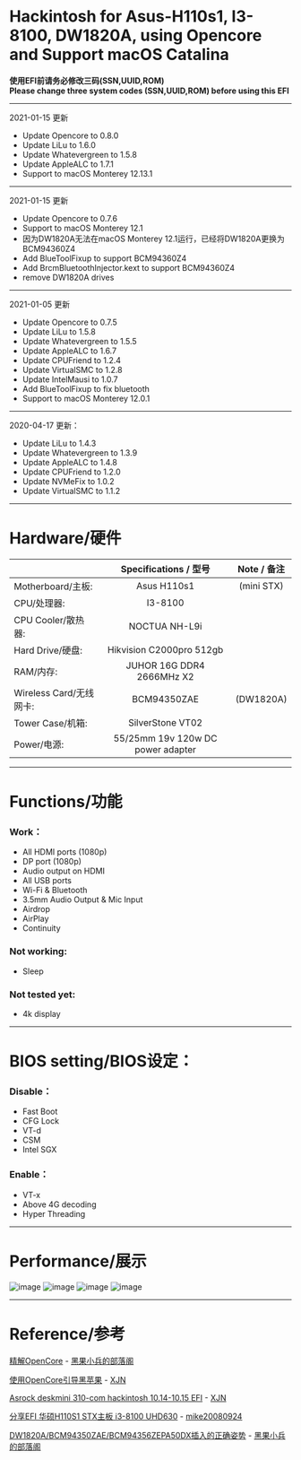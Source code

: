 # Hackintosh for Asus-H110s1, I3-8100, DW1820A, using Opencore and Support macOS Catalina

**使用EFI前请务必修改三码(SSN,UUID,ROM)**    
**Please change three system codes (SSN,UUID,ROM) before using this EFI**   

---

2021-01-15 更新

- Update Opencore to 0.8.0  
- Update LiLu to 1.6.0    
- Update Whatevergreen to 1.5.8     
- Update AppleALC to 1.7.1  
- Support to macOS Monterey 12.13.1

---

2021-01-15 更新

- Update Opencore to 0.7.6
- Support to macOS Monterey 12.1
- 因为DW1820A无法在macOS Monterey 12.1运行，已经将DW1820A更换为BCM94360Z4
- Add BlueToolFixup to support BCM94360Z4
- Add BrcmBluetoothInjector.kext to support BCM94360Z4
- remove DW1820A drives

---

2021-01-05 更新

- Update Opencore to 0.7.5
- Update LiLu to 1.5.8    
- Update Whatevergreen to 1.5.5     
- Update AppleALC to 1.6.7     
- Update CPUFriend to 1.2.4    
- Update VirtualSMC to 1.2.8
- Update IntelMausi to 1.0.7
- Add BlueToolFixup to fix bluetooth
- Support to macOS Monterey 12.0.1

---

2020-04-17 更新：

- Update LiLu to 1.4.3    
- Update Whatevergreen to 1.3.9     
- Update AppleALC to 1.4.8     
- Update CPUFriend to 1.2.0    
- Update NVMeFix to 1.0.2
- Update VirtualSMC to 1.1.2

---

# Hardware/硬件

|                     | Specifications / 型号               | Note / 备注  |
| ------------------- |:---------------------------------:|:----------:|
| Motherboard/主板:     | Asus H110s1                       | (mini STX) |
| CPU/处理器:            | I3-8100                           |            |
| CPU Cooler/散热器:     | NOCTUA NH-L9i                     |            |
| Hard Drive/硬盘:      | Hikvision C2000pro 512gb          |            |
| RAM/内存:             | JUHOR 16G DDR4 2666MHz X2         |            |
| Wireless Card/无线网卡: | BCM94350ZAE                       | (DW1820A)  |
| Tower Case/机箱:      | SilverStone VT02                  |            |
| Power/电源:           | 55/25mm 19v 120w DC power adapter |            |

---

# Functions/功能

### Work：

- All HDMI ports (1080p)  
- DP port (1080p)  
- Audio output on HDMI  
- All USB ports  
- Wi-Fi & Bluetooth  
- 3.5mm Audio Output & Mic Input
- Airdrop  
- AirPlay  
- Continuity  

### Not working:

- Sleep  

### Not tested yet:

- 4k display  

---

# BIOS setting/BIOS设定：

### Disable：

- Fast Boot  
- CFG Lock   
- VT-d  
- CSM  
- Intel SGX  

### Enable：

- VT-x  
- Above 4G decoding  
- Hyper Threading  

---

# Performance/展示

![image](https://github.com/Road00/Hackintosh_Asus-H110s1_QL2X_DW1820A_OC/blob/master/Figure/8CB768EC-7D4C-49EA-9FDE-12661C0B0B63_1_105_c.jpeg?raw=true)
![image](https://github.com/Road00/Hackintosh_Asus-H110s1_QL2X_DW1820A_OC/blob/master/Figure/%E6%88%AA%E5%B1%8F2020-02-18%E4%B8%8B%E5%8D%886.58.19.png?raw=true)
![image](https://github.com/Road00/Hackintosh_Asus-H110s1_QL2X_DW1820A_OC/blob/master/Figure/截屏2020-01-27下午4.58.51.png?raw=true)
![image](https://github.com/Road00/Hackintosh_Asus-H110s1_QL2X_DW1820A_OC/blob/master/Figure/截屏2020-01-27下午4.54.32.png?raw=true)

---

# Reference/参考

[精解OpenCore](https://blog.daliansky.net/OpenCore-BootLoader.html) - [黑果小兵的部落阁 ](https://blog.daliansky.net/)

[使用OpenCore引导黑苹果](https://blog.xjn819.com/?p=543) - [XJN](https://blog.xjn819.com/) 

[Asrock deskmini 310-com hackintosh 10.14-10.15 EFI](https://blog.xjn819.com/?p=7) - [XJN](https://blog.xjn819.com/)

[分享EFI 华硕H110S1 STX主板 i3-8100 UHD630](http://bbs.pcbeta.com/viewthread-1801615-1-1.html) - [mike20080924](http://i.pcbeta.com/space-uid-3336274.html)

[DW1820A/BCM94350ZAE/BCM94356ZEPA50DX插入的正确姿势](https://blog.daliansky.net/DW1820A_BCM94350ZAE-driver-inserts-the-correct-posture.html) - [黑果小兵的部落阁](https://blog.daliansky.net/)
